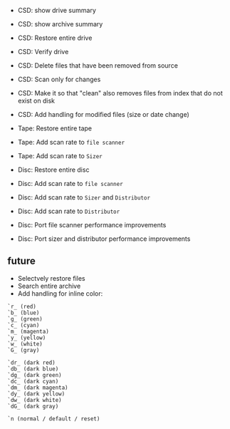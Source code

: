 - CSD: show drive summary
- CSD: show archive summary
- CSD: Restore entire drive
- CSD: Verify drive
- CSD: Delete files that have been removed from source
- CSD: Scan only for changes
- CSD: Make it so that "clean" also removes files from index that do not exist on disk
- CSD: Add handling for modified files (size or date change)

- Tape: Restore entire tape
- Tape: Add scan rate to `file scanner`
- Tape: Add scan rate to `Sizer`

- Disc: Restore entire disc
- Disc: Add scan rate to `file scanner`
- Disc: Add scan rate to `Sizer` and `Distributor`
- Disc: Add scan rate to `Distributor`
- Disc: Port file scanner performance improvements
- Disc: Port sizer and distributor performance improvements


## future
- Selectvely restore files
- Search entire archive
- Add handling for inline color:
```
`r_ (red)
`b_ (blue)
`g_ (green)
`c_ (cyan)
`m_ (magenta)
`y_ (yellow)
`w_ (white)
`G_ (gray)

`dr_ (dark red)
`db_ (dark blue)
`dg_ (dark green)
`dc_ (dark cyan)
`dm_ (dark magenta)
`dy_ (dark yellow)
`dw_ (dark white)
`dG_ (dark gray)

`n (normal / default / reset)